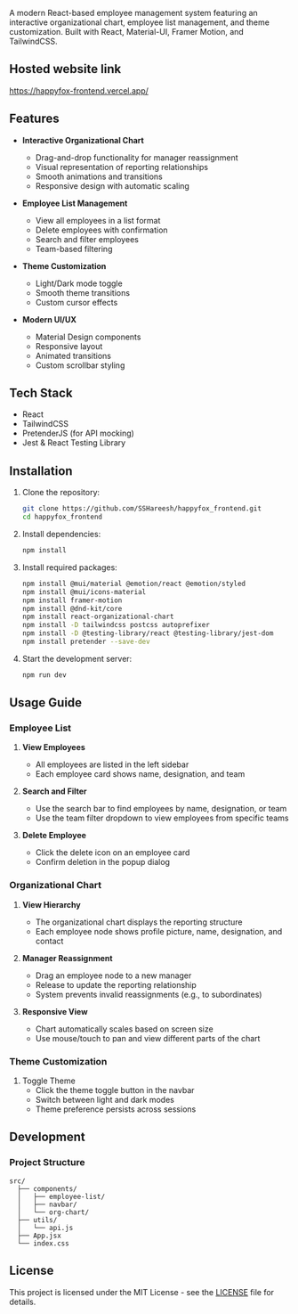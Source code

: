 A modern React-based employee management system featuring an interactive organizational chart, employee list management, and theme customization. Built with React, Material-UI, Framer Motion, and TailwindCSS.

## Hosted website link 

https://happyfox-frontend.vercel.app/

## Features

- **Interactive Organizational Chart**
  - Drag-and-drop functionality for manager reassignment
  - Visual representation of reporting relationships
  - Smooth animations and transitions
  - Responsive design with automatic scaling

- **Employee List Management**
  - View all employees in a list format
  - Delete employees with confirmation
  - Search and filter employees
  - Team-based filtering

- **Theme Customization**
  - Light/Dark mode toggle
  - Smooth theme transitions
  - Custom cursor effects

- **Modern UI/UX**
  - Material Design components
  - Responsive layout
  - Animated transitions
  - Custom scrollbar styling

## Tech Stack

- React
- TailwindCSS
- PretenderJS (for API mocking)
- Jest & React Testing Library

## Installation

1. Clone the repository:
   ```bash
   git clone https://github.com/SSHareesh/happyfox_frontend.git
   cd happyfox_frontend
   ```

2. Install dependencies:
   ```bash
   npm install
   ```

3. Install required packages:
   ```bash
   npm install @mui/material @emotion/react @emotion/styled
   npm install @mui/icons-material
   npm install framer-motion
   npm install @dnd-kit/core
   npm install react-organizational-chart
   npm install -D tailwindcss postcss autoprefixer
   npm install -D @testing-library/react @testing-library/jest-dom
   npm install pretender --save-dev
   ```

4. Start the development server:
   ```bash
   npm run dev
   ```

## Usage Guide

### Employee List

1. **View Employees**
   - All employees are listed in the left sidebar
   - Each employee card shows name, designation, and team

2. **Search and Filter**
   - Use the search bar to find employees by name, designation, or team
   - Use the team filter dropdown to view employees from specific teams

3. **Delete Employee**
   - Click the delete icon on an employee card
   - Confirm deletion in the popup dialog

### Organizational Chart

1. **View Hierarchy**
   - The organizational chart displays the reporting structure
   - Each employee node shows profile picture, name, designation, and contact

2. **Manager Reassignment**
   - Drag an employee node to a new manager
   - Release to update the reporting relationship
   - System prevents invalid reassignments (e.g., to subordinates)

3. **Responsive View**
   - Chart automatically scales based on screen size
   - Use mouse/touch to pan and view different parts of the chart

### Theme Customization

1. Toggle Theme
   - Click the theme toggle button in the navbar
   - Switch between light and dark modes
   - Theme preference persists across sessions

## Development

### Project Structure
```
src/
  ├── components/
  │   ├── employee-list/
  │   ├── navbar/
  │   └── org-chart/
  ├── utils/
  │   └── api.js
  ├── App.jsx
  └── index.css
```

## License

This project is licensed under the MIT License - see the [LICENSE](LICENSE) file for details.
